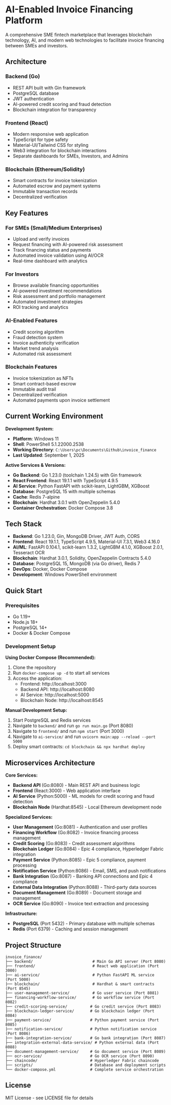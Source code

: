 # AI-Enabled Invoice Financing Platform

A comprehensive SME fintech marketplace that leverages blockchain technology, AI, and modern web technologies to facilitate invoice financing between SMEs and investors.

## Architecture

### Backend (Go)
- REST API built with Gin framework
- PostgreSQL database
- JWT authentication
- AI-powered credit scoring and fraud detection
- Blockchain integration for transparency

### Frontend (React)
- Modern responsive web application
- TypeScript for type safety
- Material-UI/Tailwind CSS for styling
- Web3 integration for blockchain interactions
- Separate dashboards for SMEs, Investors, and Admins

### Blockchain (Ethereum/Solidity)
- Smart contracts for invoice tokenization
- Automated escrow and payment systems
- Immutable transaction records
- Decentralized verification

## Key Features

### For SMEs (Small/Medium Enterprises)
- Upload and verify invoices
- Request financing with AI-powered risk assessment
- Track financing status and payments
- Automated invoice validation using AI/OCR
- Real-time dashboard with analytics

### For Investors
- Browse available financing opportunities
- AI-powered investment recommendations
- Risk assessment and portfolio management
- Automated investment strategies
- ROI tracking and analytics

### AI-Enabled Features
- Credit scoring algorithm
- Fraud detection system
- Invoice authenticity verification
- Market trend analysis
- Automated risk assessment

### Blockchain Features
- Invoice tokenization as NFTs
- Smart contract-based escrow
- Immutable audit trail
- Decentralized verification
- Automated payments upon invoice settlement

## Current Working Environment

**Development System:**
- **Platform**: Windows 11
- **Shell**: PowerShell 5.1.22000.2538
- **Working Directory**: `C:\Users\pc\Documents\Github\invoice_finance`
- **Last Updated**: September 1, 2025

**Active Services & Versions:**
- **Go Backend**: Go 1.23.0 (toolchain 1.24.5) with Gin framework
- **React Frontend**: React 19.1.1 with TypeScript 4.9.5
- **AI Service**: Python FastAPI with scikit-learn, LightGBM, XGBoost
- **Database**: PostgreSQL 15 with multiple schemas
- **Cache**: Redis 7-alpine
- **Blockchain**: Hardhat 3.0.1 with OpenZeppelin 5.4.0
- **Container Orchestration**: Docker Compose 3.8

## Tech Stack

- **Backend**: Go 1.23.0, Gin, MongoDB Driver, JWT Auth, CORS
- **Frontend**: React 19.1.1, TypeScript 4.9.5, Material-UI 7.3.1, Web3 4.16.0
- **AI/ML**: FastAPI 0.104.1, scikit-learn 1.3.2, LightGBM 4.1.0, XGBoost 2.0.1, Tesseract OCR
- **Blockchain**: Hardhat 3.0.1, Solidity, OpenZeppelin Contracts 5.4.0
- **Database**: PostgreSQL 15, MongoDB (via Go driver), Redis 7
- **DevOps**: Docker, Docker Compose
- **Development**: Windows PowerShell environment

## Quick Start

### Prerequisites
- Go 1.19+
- Node.js 18+
- PostgreSQL 14+
- Docker & Docker Compose

### Development Setup

**Using Docker Compose (Recommended):**
1. Clone the repository
2. Run `docker-compose up -d` to start all services
3. Access the application:
   - Frontend: http://localhost:3000
   - Backend API: http://localhost:8080
   - AI Service: http://localhost:5000
   - Blockchain Node: http://localhost:8545

**Manual Development Setup:**
1. Start PostgreSQL and Redis services
2. Navigate to `backend/` and run `go run main.go` (Port 8080)
3. Navigate to `frontend/` and run `npm start` (Port 3000)
4. Navigate to `ai-service/` and run `uvicorn main:app --reload --port 5000`
5. Deploy smart contracts: `cd blockchain && npx hardhat deploy`

## Microservices Architecture

**Core Services:**
- **Backend API** (Go:8080) - Main REST API and business logic
- **Frontend** (React:3000) - Web application interface
- **AI Service** (Python:5000) - ML models for credit scoring and fraud detection
- **Blockchain Node** (Hardhat:8545) - Local Ethereum development node

**Specialized Services:**
- **User Management** (Go:8081) - Authentication and user profiles
- **Financing Workflow** (Go:8082) - Invoice financing process management
- **Credit Scoring** (Go:8083) - Credit assessment algorithms
- **Blockchain Ledger** (Go:8084) - Epic 4 compliance, Hyperledger Fabric integration
- **Payment Service** (Python:8085) - Epic 5 compliance, payment processing
- **Notification Service** (Python:8086) - Email, SMS, and push notifications
- **Bank Integration** (Go:8087) - Banking API connections and Epic 4 compliance
- **External Data Integration** (Python:8088) - Third-party data sources
- **Document Management** (Go:8089) - Document storage and management
- **OCR Service** (Go:8090) - Invoice text extraction and processing

**Infrastructure:**
- **PostgreSQL** (Port 5432) - Primary database with multiple schemas
- **Redis** (Port 6379) - Caching and session management

## Project Structure

```
invoice_finance/
├── backend/                          # Main Go API server (Port 8080)
├── frontend/                         # React web application (Port 3000)
├── ai-service/                       # Python FastAPI ML service (Port 5000)
├── blockchain/                       # Hardhat & smart contracts (Port 8545)
├── user-management-service/          # Go user service (Port 8081)
├── financing-workflow-service/       # Go workflow service (Port 8082)
├── credit-scoring-service/          # Go credit service (Port 8083)
├── blockchain-ledger-service/       # Go blockchain ledger (Port 8084)
├── payment-service/                 # Python payment service (Port 8085)
├── notification-service/            # Python notification service (Port 8086)
├── bank-integration-service/        # Go bank integration (Port 8087)
├── integration-external-data-service/ # Python external data (Port 8088)
├── document-management-service/     # Go document service (Port 8089)
├── ocr-service/                     # Go OCR service (Port 8090)
├── chaincode/                       # Hyperledger Fabric chaincode
├── scripts/                         # Database and deployment scripts
└── docker-compose.yml               # Complete service orchestration
```

## License
MIT License - see LICENSE file for details
